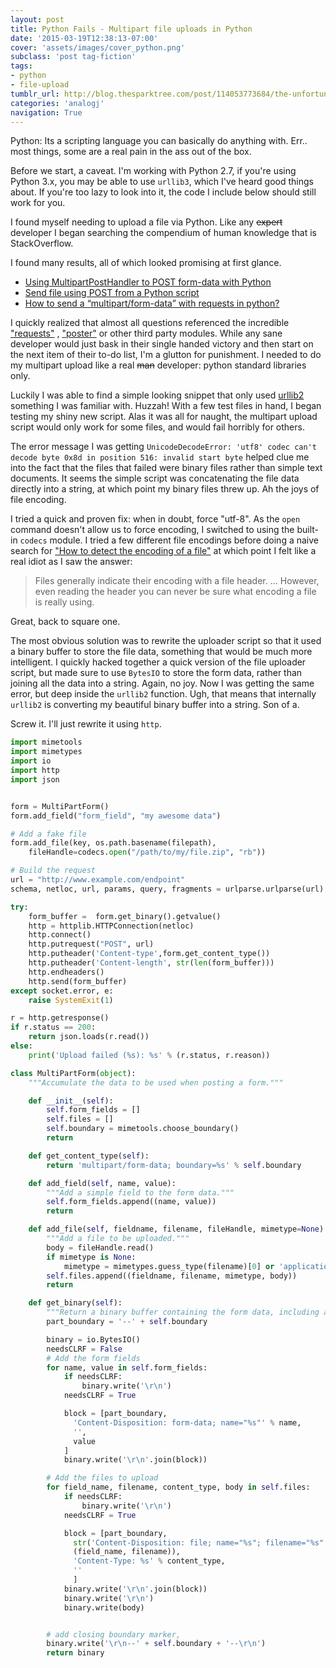 ```yaml
---
layout: post
title: Python Fails - Multipart file uploads in Python
date: '2015-03-19T12:38:13-07:00'
cover: 'assets/images/cover_python.png'
subclass: 'post tag-fiction'
tags:
- python
- file-upload
tumblr_url: http://blog.thesparktree.com/post/114053773684/the-unfortunately-long-story-dealing-with
categories: 'analogj'
navigation: True
---
```


Python: Its a scripting language you can basically do anything with. Err.. most things, some are a real pain in the ass out of the box.

Before we start, a caveat. I'm working with Python 2.7, if you're using Python 3.x, you may be able to use `urllib3`, which I've heard good things about. If you're too lazy to look into it, the code I include below should still work for you.


I found myself needing to upload a file via Python. Like any <strike>expert</strike> developer I began searching the compendium of human knowledge that is StackOverflow.

I found many results, all of which looked promising at first glance.

- [Using MultipartPostHandler to POST form-data with Python](https://stackoverflow.com/questions/680305/using-multipartposthandler-to-post-form-data-with-python)
- [Send file using POST from a Python script](https://stackoverflow.com/questions/68477/send-file-using-post-from-a-python-script)
- [How to send a “multipart/form-data” with requests in python?](https://stackoverflow.com/questions/12385179/how-to-send-a-multipart-form-data-with-requests-in-python)

I quickly realized that almost all questions referenced the incredible ["requests"](http://docs.python-requests.org/en/latest/) , ["poster"](http://atlee.ca/software/poster/) or other third party modules. While any sane developer would just bask in their single handed victory and then start on the next item of their to-do list, I'm a glutton for punishment. I needed to do my multipart upload like a real <strike>man</strike> developer: python standard libraries only.

Luckily I was able to find a simple looking snippet that only used [urllib2](http://code.activestate.com/recipes/146306-http-client-to-post-using-multipartform-data/) something I was familiar with. Huzzah! With a few test files in hand, I began testing my shiny new script. Alas it was all for naught, the multipart upload script would only work for some files, and would fail horribly for others.

The error message I was getting `UnicodeDecodeError: 'utf8' codec can't decode byte 0x8d in position 516: invalid start byte` helped clue me into the fact that the files that failed were binary files rather than simple text documents. It seems the simple script was concatenating the file data directly into a string, at which point my binary files threw up. Ah the joys of file encoding.

I tried a quick and proven fix: when in doubt, force "utf-8". As the `open` command doesn't allow us to force encoding, I switched to using the built-in `codecs` module. I tried a few different file encodings before doing a naive search for ["How to detect the encoding of a file"](https://programmers.stackexchange.com/questions/187169/how-to-detect-the-encoding-of-a-file) at which point I felt like a real idiot as I saw the answer:
> Files generally indicate their encoding with a file header. ... However, even reading the header you can never be sure what encoding a file is really using.

Great, back to square one.

The most obvious solution was to rewrite the uploader script so that it used a binary buffer to store the file data, something that would be much more intelligent. I quickly hacked together a quick version of the file uploader script, but made sure to use `BytesIO` to store the form data, rather than joining all the data into a string. Again, no joy. Now I was getting the same error, but deep inside the `urllib2` function. Ugh, that means that internally `urllib2` is converting my beautiful binary buffer into a string. Son of a.

Screw it. I'll just rewrite it using `http`.

```python
import mimetools
import mimetypes
import io
import http
import json


form = MultiPartForm()
form.add_field("form_field", "my awesome data")

# Add a fake file
form.add_file(key, os.path.basename(filepath),
	fileHandle=codecs.open("/path/to/my/file.zip", "rb"))

# Build the request
url = "http://www.example.com/endpoint"
schema, netloc, url, params, query, fragments = urlparse.urlparse(url)

try:
	form_buffer =  form.get_binary().getvalue()
	http = httplib.HTTPConnection(netloc)
	http.connect()
	http.putrequest("POST", url)
	http.putheader('Content-type',form.get_content_type())
	http.putheader('Content-length', str(len(form_buffer)))
	http.endheaders()
	http.send(form_buffer)
except socket.error, e:
	raise SystemExit(1)

r = http.getresponse()
if r.status == 200:
	return json.loads(r.read())
else:
	print('Upload failed (%s): %s' % (r.status, r.reason))

class MultiPartForm(object):
	"""Accumulate the data to be used when posting a form."""

	def __init__(self):
		self.form_fields = []
		self.files = []
		self.boundary = mimetools.choose_boundary()
		return

	def get_content_type(self):
		return 'multipart/form-data; boundary=%s' % self.boundary

	def add_field(self, name, value):
		"""Add a simple field to the form data."""
		self.form_fields.append((name, value))
		return

	def add_file(self, fieldname, filename, fileHandle, mimetype=None):
		"""Add a file to be uploaded."""
		body = fileHandle.read()
		if mimetype is None:
			mimetype = mimetypes.guess_type(filename)[0] or 'application/octet-stream'
		self.files.append((fieldname, filename, mimetype, body))
		return

	def get_binary(self):
		"""Return a binary buffer containing the form data, including attached files."""
		part_boundary = '--' + self.boundary

		binary = io.BytesIO()
		needsCLRF = False
		# Add the form fields
		for name, value in self.form_fields:
			if needsCLRF:
				binary.write('\r\n')
			needsCLRF = True

			block = [part_boundary,
			  'Content-Disposition: form-data; name="%s"' % name,
			  '',
			  value
			]
			binary.write('\r\n'.join(block))

		# Add the files to upload
		for field_name, filename, content_type, body in self.files:
			if needsCLRF:
				binary.write('\r\n')
			needsCLRF = True

			block = [part_boundary,
			  str('Content-Disposition: file; name="%s"; filename="%s"' % \
			  (field_name, filename)),
			  'Content-Type: %s' % content_type,
			  ''
			  ]
			binary.write('\r\n'.join(block))
			binary.write('\r\n')
			binary.write(body)


		# add closing boundary marker,
		binary.write('\r\n--' + self.boundary + '--\r\n')
		return binary
```